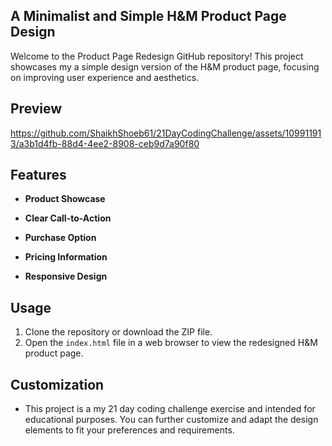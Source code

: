 ## A Minimalist and Simple H&M Product Page Design

Welcome to the Product Page Redesign GitHub repository! This project showcases my a simple design version of the H&M product page, focusing on improving user experience and aesthetics.

## Preview




https://github.com/ShaikhShoeb61/21DayCodingChallenge/assets/109911913/a3b1d4fb-88d4-4ee2-8908-ceb9d7a90f80



## Features

- **Product Showcase**

- **Clear Call-to-Action**

- **Purchase Option**

- **Pricing Information**
- **Responsive Design**

## Usage

1. Clone the repository or download the ZIP file.
2. Open the `index.html` file in a web browser to view the redesigned H&M product page.

## Customization

- This project is a my 21 day coding challenge  exercise and intended for educational purposes. You can further customize and adapt the design elements to fit your preferences and requirements.
